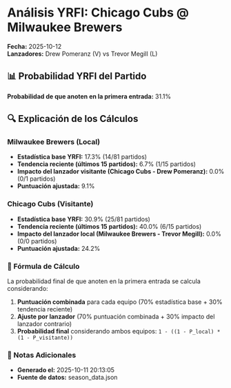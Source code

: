 # Análisis YRFI: Chicago Cubs @ Milwaukee Brewers

**Fecha:** 2025-10-12  
**Lanzadores:** Drew Pomeranz (V) vs Trevor Megill (L)

## 📊 Probabilidad YRFI del Partido

**Probabilidad de que anoten en la primera entrada:** 31.1%

## 🔍 Explicación de los Cálculos

### Milwaukee Brewers (Local)
- **Estadística base YRFI:** 17.3% (14/81 partidos)
- **Tendencia reciente (últimos 15 partidos):** 6.7% (1/15 partidos)
- **Impacto del lanzador visitante (Chicago Cubs - Drew Pomeranz):** 0.0% (0/1 partidos)
- **Puntuación ajustada:** 9.1%

### Chicago Cubs (Visitante)
- **Estadística base YRFI:** 30.9% (25/81 partidos)
- **Tendencia reciente (últimos 15 partidos):** 40.0% (6/15 partidos)
- **Impacto del lanzador local (Milwaukee Brewers - Trevor Megill):** 0.0% (0/0 partidos)
- **Puntuación ajustada:** 24.2%

### 📝 Fórmula de Cálculo

La probabilidad final de que anoten en la primera entrada se calcula considerando:
1. **Puntuación combinada** para cada equipo (70% estadística base + 30% tendencia reciente)
2. **Ajuste por lanzador** (70% puntuación combinada + 30% impacto del lanzador contrario)
3. **Probabilidad final** considerando ambos equipos: `1 - ((1 - P_local) * (1 - P_visitante))`

### 📌 Notas Adicionales

- **Generado el:** 2025-10-11 20:13:05
- **Fuente de datos:** season_data.json
